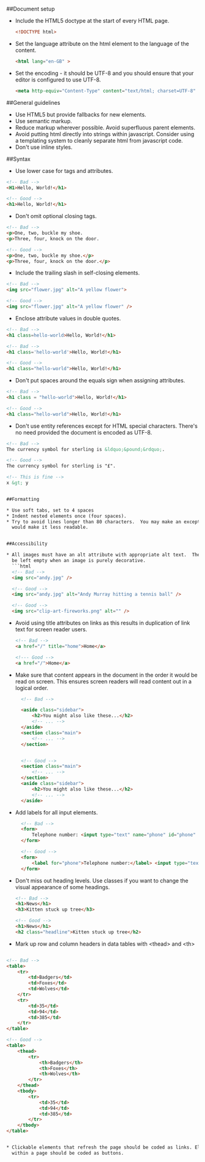 
##Document setup

* Include the HTML5 doctype at the start of every HTML page.
  ```html
  <!DOCTYPE html>
  ```

* Set the language attribute on the html element to the language of the content.
  ```html
  <html lang="en-GB" >
  ```

* Set the encoding - it should be UTF-8 and you should ensure that your editor is configured
  to use UTF-8.
  ```html
  <meta http-equiv="Content-Type" content="text/html; charset=UTF-8" />
  ```


##General guidelines

* Use HTML5 but provide fallbacks for new elements.
* Use semantic markup.
* Reduce markup wherever possible. Avoid superfluous parent elements.
* Avoid putting html directly into strings within javascript.  Consider using a templating system
  to cleanly separate html from javascript code.
* Don't use inline styles.


##Syntax

* Use lower case for tags and attributes.
```html
<!-- Bad -->
<H1>Hello, World!</h1>

<!-- Good -->
<h1>Hello, World!</h1>
```

* Don't omit optional closing tags.
```html
<!-- Bad -->
<p>One, two, buckle my shoe.
<p>Three, four, knock on the door.

<!-- Good -->
<p>One, two, buckle my shoe.</p>
<p>Three, four, knock on the door.</p>
```

* Include the trailing slash in self-closing elements.
```html
<!-- Bad -->
<img src="flower.jpg" alt="A yellow flower">

<!-- Good -->
<img src="flower.jpg" alt="A yellow flower" />
```

* Enclose attribute values in double quotes.
```html
<!-- Bad -->
<h1 class=hello-world>Hello, World!</h1>

<!-- Bad -->
<h1 class='hello-world'>Hello, World!</h1>

<!-- Good -->
<h1 class="hello-world">Hello, World!</h1>
```
* Don't put spaces around the equals sign when assigning attributes.
```html
<!-- Bad -->
<h1 class = "hello-world">Hello, World!</h1>

<!-- Good -->
<h1 class="hello-world">Hello, World!</h1>
```

* Don't use entity references except for HTML special characters.  There's no need provided the
  document is encoded as UTF-8.
```html
<!-- Bad -->
The currency symbol for sterling is &ldquo;&pound;&rdquo;.

<!-- Good -->
The currency symbol for sterling is "£".

<!-- This is fine -->
x &gt; y


##Formatting

* Use soft tabs, set to 4 spaces
* Indent nested elements once (four spaces).
* Try to avoid lines longer than 80 characters.  You may make an exception when splitting the line
  would make it less readable.


##Accessibility

* All images must have an alt attribute with appropriate alt text.  The alt attribute may
  be left empty when an image is purely decorative.
  ```html
  <!-- Bad -->
  <img src="andy.jpg" />

  <!-- Good -->
  <img src="andy.jpg" alt="Andy Murray hitting a tennis ball" />

  <!-- Good -->
  <img src="clip-art-fireworks.png" alt="" />
  ```

* Avoid using title attributes on links as this results in duplication of link text
  for screen reader users.
  ```html
  <!-- Bad -->
  <a href="/" title="home">Home</a>

  <!--- Good -->
  <a href="/">Home</a>
  ```


* Make sure that content appears in the document in the order it would be read on screen.
  This ensures screen readers will read content out in a logical order.
  ```html
    <!-- Bad -->

    <aside class="sidebar">
        <h2>You might also like these...</h2>
        <!-- ... -->
    </aside>
    <section class="main">
        <!-- ... -->
    </section>


    <!-- Good -->
    <section class="main">
        <!-- ... -->
    </section>
    <aside class="sidebar">
        <h2>You might also like these...</h2>
        <!-- ... -->
    </aside>

  ```

* Add labels for all input elements.

  ```html
    <!-- Bad -->
    <form>
        Telephone number: <input type="text" name="phone" id="phone" />
    </form>

    <!-- Good -->
    <form>
        <label for="phone">Telephone number:</label> <input type="text" name="phone" id="phone" />
    </form>

  ```

* Don't miss out heading levels.  Use classes if you want to change the visual appearance of some
  headings.
  ```html
  <!-- Bad -->
  <h1>News</h1>
  <h3>Kitten stuck up tree</h3>

  <!-- Good -->
  <h1>News</h1>
  <h2 class="headline">Kitten stuck up tree</h2>
  ```


* Mark up row and column headers in data tables with &lt;thead&gt; and &lt;th&gt;
```html

<!-- Bad -->
<table>
    <tr>
        <td>Badgers</td>
        <td>Foxes</td>
        <td>Wolves</td>
    </tr>
    <tr>
        <td>35</td>
        <td>94</td>
        <td>385</td>
    </tr>
</table>

<!-- Good -->
<table>
    <thead>
        <tr>
            <th>Badgers</th>
            <th>Foxes</th>
            <th>Wolves</th>
        </tr>
    </thead>
    <tbody>
        <tr>
            <td>35</td>
            <td>94</td>
            <td>385</td>
        </tr>
    </tbody>
</table>


* Clickable elements that refresh the page should be coded as links. Elements that update content
  within a page should be coded as buttons.
